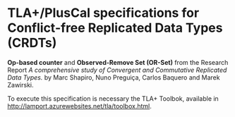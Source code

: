 # TLA+/PlusCal specifications for Conflict-free Replicated Data Types (CRDTs)

**Op-based counter** and **Observed-Remove Set (OR-Set)** from the Research Report *A comprehensive study of Convergent and Commutative Replicated Data Types.* by Marc Shapiro, Nuno Preguiça, Carlos Baquero and Marek Zawirski.

To execute this specification is necessary the TLA+ Toolbok, available in http://lamport.azurewebsites.net/tla/toolbox.html.
